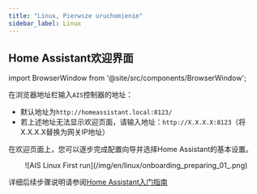```yaml
---
title: "Linux, Pierwsze uruchomienie"
sidebar_label: Linux
---
```


## Home Assistant欢迎界面

import BrowserWindow from '@site/src/components/BrowserWindow';

在浏览器地址栏输入``AIS``控制器的地址：

* 默认地址为``http://homeassistant.local:8123/``
* 若上述地址无法显示欢迎页面，请输入地址：``http://X.X.X.X:8123``（将X.X.X.X替换为网关IP地址）

在欢迎页面上，您可以逐步完成配置向导并选择Home Assistant的基本设置。

<BrowserWindow url="http://homeassistant.local:8123/">
<center>
![AIS Linux First run](/img/en/linux/onboarding_preparing_01_.png)
</center>
</BrowserWindow>

详细后续步骤说明请参阅[Home Assistant入门指南](https://www.home-assistant.io/getting-started/onboarding/)